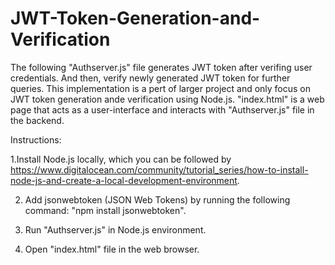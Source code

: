 # JWT-Token-Generation-and-Verification
The following "Authserver.js" file generates JWT token after verifing user credentials. And then, verify newly generated JWT token for further queries. This implementation is a pert of larger project and only focus on JWT token generation ande verification using Node.js. "index.html" is a web page that acts as a user-interface and interacts with "Authserver.js" file in the backend.

Instructions:

1.Install Node.js locally, which you can be followed by https://www.digitalocean.com/community/tutorial_series/how-to-install-node-js-and-create-a-local-development-environment.

2. Add jsonwebtoken (JSON Web Tokens) by running the following command: "npm install jsonwebtoken".

3. Run "Authserver.js" in Node.js environment.

4. Open "index.html" file in the web browser.
  
